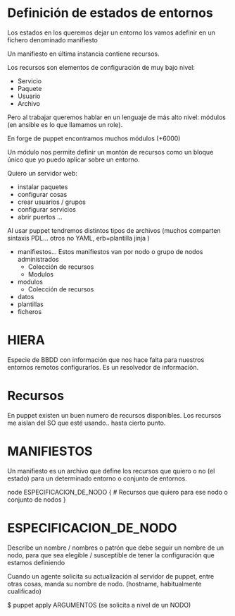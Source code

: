 # Definición de estados de entornos

Los estados en los queremos dejar un entorno los vamos adefinir en un fichero denominado manifiesto

Un manifiesto en última instancia contiene recursos.

Los recursos son elementos de configuración de muy bajo nivel:
- Servicio
- Paquete
- Usuario
- Archivo

Pero al trabajar queremos hablar en un lenguaje de más alto nivel: módulos (en ansible es lo que llamamos un role).

En forge de puppet encontramos muchos módulos (+6000)

Un módulo nos permite definir un montón de recursos como un bloque único que yo puedo aplicar sobre un entorno.

Quiero un servidor web:
- instalar paquetes
- configurar cosas
- crear usuarios / grupos
- configurar servicios
- abrir puertos ...

Al usar puppet tendremos distintos tipos de archivos (muchos comparten sintaxis PDL... otros no YAML, erb=plantilla jinja )
- manifiestos... Estos manifiestos van por nodo o grupo de nodos administrados
    - Colección de recursos
    - Modulos
- modulos
    - Colección de recursos
- datos
- plantillas
- ficheros

# HIERA

Especie de BBDD con información que nos hace falta para nuestros entornos remotos configurarlos.
Es un resolvedor de información.

# Recursos

En puppet existen un buen numero de recursos disponibles.
Los recursos me aislan del SO que esté usando.. hasta cierto punto.

# MANIFIESTOS

Un manifiesto es un archivo que define los recursos que quiero o no (el estado)
para un determinado entorno o conjunto de entornos.

node ESPECIFICACION_DE_NODO {
    # Recursos que quiero para ese nodo o conjunto de nodos
}

# ESPECIFICACION_DE_NODO

Describe un nombre / nombres o patrón que debe seguir un nombre de un nodo, 
para que sea elegible / susceptible de tener la configuración que estamos definiendo

Cuando un agente solicita su actualización al servidor de puppet, entre otras cosas, manda su nombre de nodo. (hostname, habitualmente cualificado)

$ puppet apply ARGUMENTOS (se solicita a nivel de un NODO)